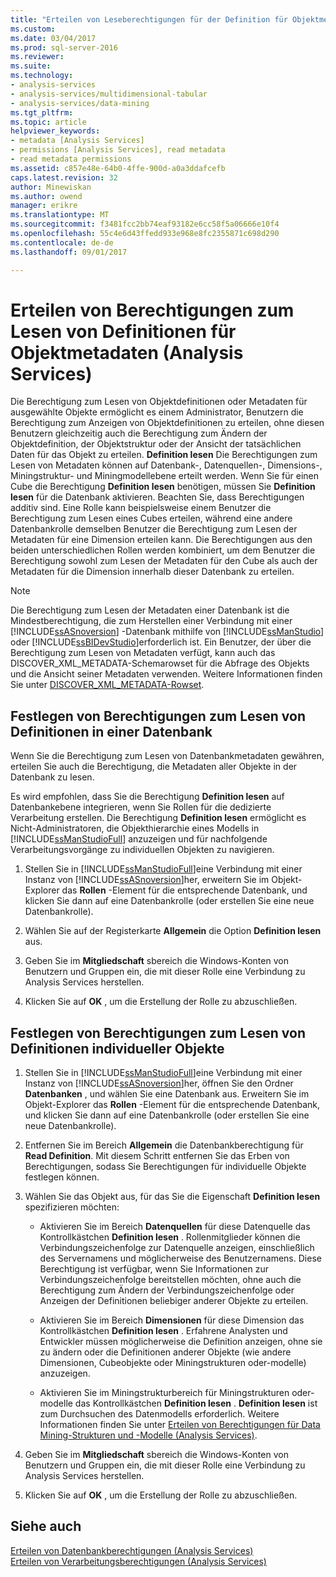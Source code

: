 ```yaml
---
title: "Erteilen von Leseberechtigungen für der Definition für Objektmetadaten (Analysis Services) | Microsoft Docs"
ms.custom: 
ms.date: 03/04/2017
ms.prod: sql-server-2016
ms.reviewer: 
ms.suite: 
ms.technology:
- analysis-services
- analysis-services/multidimensional-tabular
- analysis-services/data-mining
ms.tgt_pltfrm: 
ms.topic: article
helpviewer_keywords:
- metadata [Analysis Services]
- permissions [Analysis Services], read metadata
- read metadata permissions
ms.assetid: c857e48e-64b0-4ffe-900d-a0a3ddafcefb
caps.latest.revision: 32
author: Minewiskan
ms.author: owend
manager: erikre
ms.translationtype: MT
ms.sourcegitcommit: f3481fcc2bb74eaf93182e6cc58f5a06666e10f4
ms.openlocfilehash: 55c4e6d43ffedd933e968e8fc2355871c698d290
ms.contentlocale: de-de
ms.lasthandoff: 09/01/2017

---
```

# <a name="grant-read-definition-permissions-on-object-metadata-analysis-services"></a>Erteilen von Berechtigungen zum Lesen von Definitionen für Objektmetadaten (Analysis Services)
  Die Berechtigung zum Lesen von Objektdefinitionen oder Metadaten für ausgewählte Objekte ermöglicht es einem Administrator, Benutzern die Berechtigung zum Anzeigen von Objektdefinitionen zu erteilen, ohne diesen Benutzern gleichzeitig auch die Berechtigung zum Ändern der Objektdefinition, der Objektstruktur oder der Ansicht der tatsächlichen Daten für das Objekt zu erteilen. **Definition lesen** Die Berechtigungen zum Lesen von Metadaten können auf Datenbank-, Datenquellen-, Dimensions-, Miningstruktur- und Miningmodellebene erteilt werden. Wenn Sie für einen Cube die Berechtigung **Definition lesen** benötigen, müssen Sie **Definition lesen** für die Datenbank aktivieren. Beachten Sie, dass Berechtigungen additiv sind. Eine Rolle kann beispielsweise einem Benutzer die Berechtigung zum Lesen eines Cubes erteilen, während eine andere Datenbankrolle demselben Benutzer die Berechtigung zum Lesen der Metadaten für eine Dimension erteilen kann. Die Berechtigungen aus den beiden unterschiedlichen Rollen werden kombiniert, um dem Benutzer die Berechtigung sowohl zum Lesen der Metadaten für den Cube als auch der Metadaten für die Dimension innerhalb dieser Datenbank zu erteilen.  
  
> [!NOTE]  
>  Die Berechtigung zum Lesen der Metadaten einer Datenbank ist die Mindestberechtigung, die zum Herstellen einer Verbindung mit einer [!INCLUDE[ssASnoversion](../../includes/ssasnoversion-md.md)] -Datenbank mithilfe von [!INCLUDE[ssManStudio](../../includes/ssmanstudio-md.md)] oder [!INCLUDE[ssBIDevStudio](../../includes/ssbidevstudio-md.md)]erforderlich ist. Ein Benutzer, der über die Berechtigung zum Lesen von Metadaten verfügt, kann auch das DISCOVER_XML_METADATA-Schemarowset für die Abfrage des Objekts und die Ansicht seiner Metadaten verwenden. Weitere Informationen finden Sie unter [DISCOVER_XML_METADATA-Rowset](../../analysis-services/schema-rowsets/xml/discover-xml-metadata-rowset.md).  
  
## <a name="set-read-definition-permissions-on-a-database"></a>Festlegen von Berechtigungen zum Lesen von Definitionen in einer Datenbank  
 Wenn Sie die Berechtigung zum Lesen von Datenbankmetadaten gewähren, erteilen Sie auch die Berechtigung, die Metadaten aller Objekte in der Datenbank zu lesen.  
  
 Es wird empfohlen, dass Sie die Berechtigung **Definition lesen** auf Datenbankebene integrieren, wenn Sie Rollen für die dedizierte Verarbeitung erstellen. Die Berechtigung **Definition lesen** ermöglicht es Nicht-Administratoren, die Objekthierarchie eines Modells in [!INCLUDE[ssManStudioFull](../../includes/ssmanstudiofull-md.md)] anzuzeigen und für nachfolgende Verarbeitungsvorgänge zu individuellen Objekten zu navigieren.  
  
1.  Stellen Sie in [!INCLUDE[ssManStudioFull](../../includes/ssmanstudiofull-md.md)]eine Verbindung mit einer Instanz von [!INCLUDE[ssASnoversion](../../includes/ssasnoversion-md.md)]her, erweitern Sie im Objekt-Explorer das **Rollen** -Element für die entsprechende Datenbank, und klicken Sie dann auf eine Datenbankrolle (oder erstellen Sie eine neue Datenbankrolle).  
  
2.  Wählen Sie auf der Registerkarte **Allgemein** die Option **Definition lesen** aus.  
  
3.  Geben Sie im **Mitgliedschaft** sbereich die Windows-Konten von Benutzern und Gruppen ein, die mit dieser Rolle eine Verbindung zu Analysis Services herstellen.  
  
4.  Klicken Sie auf **OK** , um die Erstellung der Rolle zu abzuschließen.  
  
## <a name="set-read-definition-permissions-on-individual-objects"></a>Festlegen von Berechtigungen zum Lesen von Definitionen individueller Objekte  
  
1.  Stellen Sie in [!INCLUDE[ssManStudioFull](../../includes/ssmanstudiofull-md.md)]eine Verbindung mit einer Instanz von [!INCLUDE[ssASnoversion](../../includes/ssasnoversion-md.md)]her, öffnen Sie den Ordner **Datenbanken** , und wählen Sie eine Datenbank aus. Erweitern Sie im Objekt-Explorer das **Rollen** -Element für die entsprechende Datenbank, und klicken Sie dann auf eine Datenbankrolle (oder erstellen Sie eine neue Datenbankrolle).  
  
2.  Entfernen Sie im Bereich **Allgemein** die Datenbankberechtigung für **Read Definition**. Mit diesem Schritt entfernen Sie das Erben von Berechtigungen, sodass Sie Berechtigungen für individuelle Objekte festlegen können.  
  
3.  Wählen Sie das Objekt aus, für das Sie die Eigenschaft **Definition lesen** spezifizieren möchten:  
  
    -   Aktivieren Sie im Bereich **Datenquellen** für diese Datenquelle das Kontrollkästchen **Definition lesen** . Rollenmitglieder können die Verbindungszeichenfolge zur Datenquelle anzeigen, einschließlich des Servernamens und möglicherweise des Benutzernamens. Diese Berechtigung ist verfügbar, wenn Sie Informationen zur Verbindungszeichenfolge bereitstellen möchten, ohne auch die Berechtigung zum Ändern der Verbindungszeichenfolge oder Anzeigen der Definitionen beliebiger anderer Objekte zu erteilen.  
  
    -   Aktivieren Sie im Bereich **Dimensionen** für diese Dimension das Kontrollkästchen **Definition lesen** . Erfahrene Analysten und Entwickler müssen möglicherweise die Definition anzeigen, ohne sie zu ändern oder die Definitionen anderer Objekte (wie andere Dimensionen, Cubeobjekte oder Miningstrukturen oder-modelle) anzuzeigen.  
  
    -   Aktivieren Sie im Miningstrukturbereich für Miningstrukturen oder-modelle das Kontrollkästchen **Definition lesen** . **Definition lesen** ist zum Durchsuchen des Datenmodells erforderlich. Weitere Informationen finden Sie unter [Erteilen von Berechtigungen für Data Mining-Strukturen und -Modelle &#40;Analysis Services&#41;](../../analysis-services/multidimensional-models/grant-permissions-on-data-mining-structures-and-models-analysis-services.md).  
  
4.  Geben Sie im **Mitgliedschaft** sbereich die Windows-Konten von Benutzern und Gruppen ein, die mit dieser Rolle eine Verbindung zu Analysis Services herstellen.  
  
5.  Klicken Sie auf **OK** , um die Erstellung der Rolle zu abzuschließen.  
  
## <a name="see-also"></a>Siehe auch  
 [Erteilen von Datenbankberechtigungen &#40;Analysis Services&#41;](../../analysis-services/multidimensional-models/grant-database-permissions-analysis-services.md)   
 [Erteilen von Verarbeitungsberechtigungen &#40;Analysis Services&#41;](../../analysis-services/multidimensional-models/grant-process-permissions-analysis-services.md)  
  
  
